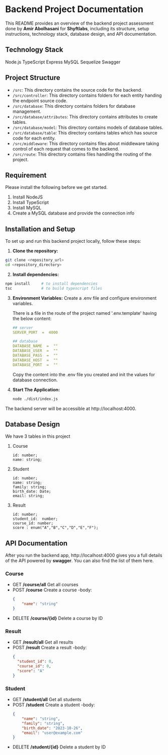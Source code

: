 # Backend Project Documentation

This README provides an overview of the backend project assessment done by **Amir Abolhasani** for **Shyftlabs**, including its structure, setup instructions, technology stack, database design, and API documentation.

## Technology Stack
Node.js TypeScript
Express
MySQL
Sequelize
Swagger

## Project Structure
-  `/src`: This directory contains the source code for the backend.
-  `/src/controller`: This directory contains folders for each entity handing the endpoint source code.
-  `/src/database`: This directory contains folders for database management.
-  `/src/database/attributes`: This directory contains attributes to create tables.
-  `/src/database/model`: This directory contains models of database tables.
-  `/src/database/table`: This directory contains tables which has source code for each entity.
-  `/src/middleware`: This directory contains files about middleware taking control of each request that comes to the backend.
-  `/src/route`: This directory contains files handling the routing of the project.

## Requirement
Please install the following before we get started.
1. Install NodeJS
2. Install TypeScript
4. Install MySQL
5. Create a MySQL database and provide the connection info

## Installation and Setup
  To set up and run this backend project locally, follow these steps:
1.  **Clone the repository:**
```bash
git clone <repository_url>
cd <repository_directory>
```

2. **Install dependencies:**
```bash
npm install		# to install dependencies
tsc 			# to build typescript files
```

3. **Environment Variables:**
	Create a .env file and configure environment variables. 
	
	There is a file in the route of the project named '.env.template' having the below content: 
	```yaml
	## server
	SERVER_PORT  =  4000  

	## database
	DATABASE_NAME  =  ""
	DATABASE_USER  =  ""
	DATABASE_PASS  =  ""
	DATABASE_HOST  =  ""
	DATABASE_PORT  =  ""
	```
	Copy the content into the .env file you created and init the values for database connection.

4. **Start The Application:**
	```bash
	node ./dist/index.js
	```

The backend server will be accessible at http://localhost:4000.

## Database Design
We have 3 tables in this project
1. Course
	```
	id: number;
	name: string;
	```

1. Student
	```
	id: number;
	name: string;
	family: string;
	birth_date: Date;
	email: string;
	```

1. Result
	```
	id: number;
	student_id:  number;
	course_id: number;
	score : enum("A","B","C","D","E","F");
	```

## API Documentation
After you run the backend app, http://localhost:4000 gives you a full details of the API powered by **swagger**.
You can also find the list of them here.

### Course
- GET **/course/all**
Get all courses
- POST **/course**
Create a course
	-body: 
	```json
	{
		"name": "string"
	}
	```
- DELETE **/course/{id}**
Delete a course by ID

### Result
- GET **/result/all**
Get all results
- POST **/result**
Create a result
	-body: 
	```json
	{
	  "student_id": 0,
	  "course_id": 0,
	  "score": "A"
	}
	```

### Student
- GET **/student/all**
Get all students
- POST **/student**
Create a student
	-body: 
	```json
	{
		"name": "string",
		"family": "string",
		"birth_date": "2023-10-26",
		"email": "user@example.com"
	}
	```
- DELETE **/student/{id}**
Delete a student by ID